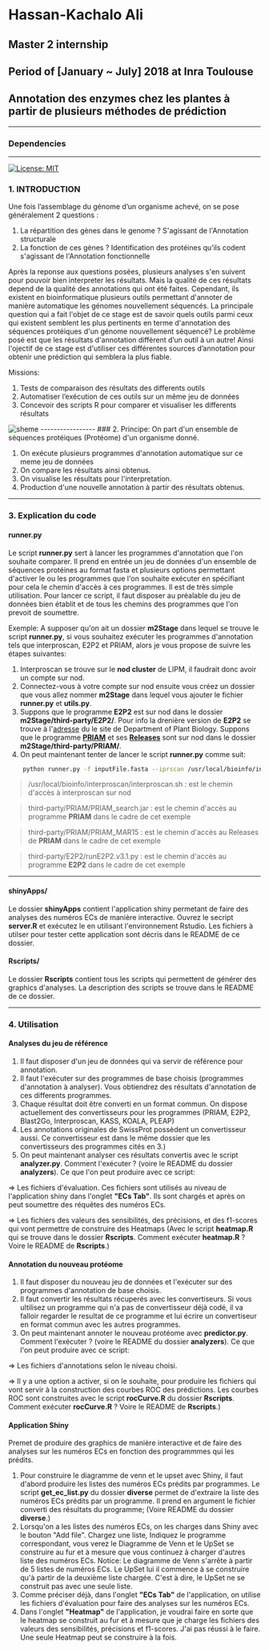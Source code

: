 # Hassan-Kachalo Ali

Master 2 internship
--------------------

Period of [January ~ July] 2018 at Inra Toulouse
------------------------------------------------

## Annotation des enzymes chez les plantes à partir de plusieurs méthodes de prédiction

-------------------
### Dependencies
-------------------
[![License: MIT](https://img.shields.io/badge/License-MIT-yellow.svg)](https://opensource.org/licenses/MIT)

### 1. INTRODUCTION

Une fois l’assemblage du génome d’un organisme achevé, on se pose généralement 2 questions :
1. La répartition des gènes dans le genome ? S'agissant de l'Annotation structurale
2. La fonction de ces gènes ? Identification des protéines qu’ils codent s'agissant de l'Annotation fonctionnelle

Après la reponse aux questions posées, plusieurs analyses s'en suivent pour pouvoir bien interpreter les résultats. Mais la qualité de ces résultats depend de la qualité des annotations qui ont été faites. Cependant, ils existent en bioinformatique plusieurs outils permettant d'annoter de manière automatique les génomes nouvellement séquencés. La principale question qui a fait l'objet de ce stage est de savoir quels outils parmi ceux qui existent semblent les plus pertinents en terme d'annotation des séquences protéiques d'un génome nouvellement séquencé? Le problème posé est que les résultats d'annotation diffèrent d’un outil à un autre! Ainsi l'ojectif de ce stage est d'utiliser ces différentes sources d’annotation pour obtenir une prédiction qui semblera la plus fiable.

Missions:
1. Tests de comparaison des résultats des differents outils
2. Automatiser l’exécution de ces outils sur un même jeu de données
3. Concevoir des scripts R pour comparer et visualiser les differents résultats

<img src = "images/PLEAP_flowchart.png" alt = "sheme">
-----------------
### 2. Principe:
On part d'un ensemble de séquences protéiques (Protéome) d'un organisme donné.

1. On exécute plusieurs programmes d'annotation automatique sur ce meme jeu de données
2. On compare les résultats ainsi obtenus.
3. On visualise les résultats pour l'interpretation.
4. Production d'une nouvelle annotation à partir des résultats obtenus.

----------------
### 3. Explication du code
#### runner.py
Le script __runner.py__ sert à lancer les programmes d'annotation que l'on souhaite comparer. Il prend en entrée un jeu de données d'un ensemble de séquences protéines au format fasta et plusieurs options permettant d'activer le ou les programmes que l'on souhaite exécuter en spécifiant pour cela le chemin d'accès à ces programmes. Il est de très simple utilisation. Pour lancer ce script, il faut disposer au préalable du jeu de données bien établit et de tous les chemins des programmes que l'on prevoit de soumettre.

Exemple: A supposer qu'on ait un dossier __m2Stage__ dans lequel se trouve le script __runner.py__, si vous souhaitez exécuter les programmes d'annotation tels que interproscan, E2P2 et PRIAM, alors je vous propose de suivre les étapes suivantes:
1. Interproscan se trouve sur le __nod cluster__ de LIPM, il faudrait donc avoir un compte sur nod. 
2. Connectez-vous à votre compte sur nod ensuite vous créez un dossier que vous allez nommer __m2Stage__ dans lequel vous ajouter le fichier __runner.py__ et __utils.py__.
3. 
	Suppons que le programme __E2P2__ est sur nod dans le dossier __m2Stage/third-party/E2P2/__. Pour info la drenière version de __E2P2__ se trouve à l'[adresse](https://dpb.carnegiescience.edu/labs/rhee-lab/software) du le site de Department of Plant Biology.
	Suppons que le programme [__PRIAM__](http://priam.prabi.fr/utilities/PRIAM_search.jar) et ses [__Releases__](http://priam.prabi.fr/REL_MAR15/Distribution.zip) sont sur nod dans le dossier __m2Stage/third-party/PRIAM/__. 
4. On peut maintenant tenter de lancer le script __runner.py__ comme suit:

```bash
	python runner.py -f inputFile.fasta --iprscan /usr/local/bioinfo/interproscan/interproscan.sh --priam third-party/PRIAM/PRIAM_search.jar,third-party/PRIAM/PRIAM_MAR15 --e2p2 third-party/E2P2/runE2P2.v3.1.py
```
>/usr/local/bioinfo/interproscan/interproscan.sh : est le chemin d'accès à interproscan sur nod

>third-party/PRIAM/PRIAM_search.jar : est le chemin d'accès au programme __PRIAM__ dans le cadre de cet exemple

>third-party/PRIAM/PRIAM_MAR15 : est le chemin d'accès au Releases de __PRIAM__ dans le cadre de cet exemple

>third-party/E2P2/runE2P2.v3.1.py : est le chemin d'accès au programme __E2P2__ dans le cadre de cet exemple 


--------------------
#### shinyApps/
Le dossier __shinyApps__ contient l'application shiny permetant de faire des analyses des numéros ECs de manière interactive. Ouvrez le secript __server.R__ et exécutez le en utilisant l'environnement Rstudio. Les fichiers à utilser pour tester cette application sont décris dans le README de ce dossier.


#### Rscripts/
Le dossier __Rscripts__ contient tous les scripts qui permettent de générer des graphics d'analyses. La description des scripts se trouve dans le README de ce dossier.


--------------------
### 4. Utilisation
#### Analyses du jeu de référence
1. Il faut disposer d'un jeu de données qui va servir de référence pour annotation.
2. Il faut l'exécuter sur des programmes de base choisis (programmes d'annotation à analyser). Vous obtiendrez des résultats d'annotation de ces differents programmes.
3. Chaque résultat doit être converti en un format commun. On dispose actuellement des convertisseurs pour les programmes (PRIAM, E2P2, Blast2Go, Interproscan, KASS, KOALA, PLEAP)
4. Les annotations originales de SwissProt possèdent un convertisseur aussi. Ce convertisseur est dans le même dossier que les convertisseurs des programmes cités en 3.)
5. On peut maintenant analyser ces résultats convertis avec le script __analyzer.py__. Comment l'exécuter ? (voire le README du dossier __analyzers__). Ce que l'on peut produire avec ce script: 

=> Les fichiers d'évaluation. Ces fichiers sont utilisés au niveau de l'application shiny dans l'onglet __"ECs Tab"__. Ils sont chargés et après on peut soumettre des réquêtes des numéros ECs.

=> Les fichiers des valeurs des sensibilités, des précisions, et des f1-scores qui vont permettre de construire des Heatmaps (Avec le script __heatmap.R__ qui se trouve dans le dossier __Rscripts__. Comment exécuter __heatmap.R__ ? Voire le README de __Rscripts__.)

#### Annotation du nouveau protéome
1. Il faut disposer du nouveau jeu de données et l'exécuter sur des programmes d'annotation de base choisis.
2. Il faut convertir les résultats récuperés avec les convertiseurs. Si vous ultilisez un programme qui n'a pas de convertisseur déjà codé, il va falloir regarder le resultat de ce programme et lui écrire un convertiseur en format commun avec les autres programmes.
3. On peut maintenant annoter le nouveau protéome avec __predictor.py__. Comment l'exécuter ? (voire le README du dossier __analyzers__). Ce que l'on peut produire avec ce script:

=> Les fichiers d'annotations selon le niveau choisi. 

=> Il y a une option a activer, si on le souhaite, pour produire les fichiers qui vont servir à la construction des courbes ROC des prédictions. Les courbes ROC sont construites avec le script __rocCurve.R__ du dossier __Rscripts__. Comment exécuter __rocCurve.R__ ? Voire le README de __Rscripts__.)

#### Application Shiny
Premet de produire des graphics de manière interactive et de faire des analyses  sur les numéros ECs en fonction des programmmes qui les prédits.
1. Pour construire le diagramme de venn et le upset avec Shiny, il faut d'abord produire les listes des numéros ECs prédits par programmes. Le script __get_ec_list.py__ du dossier __diverse__ permet de d'extraire la liste des numéros ECs prédits par un programme. Il prend en argument le fichier converti des résultats du programme; (Voire README du dossier __diverse__.)
2. Lorsqu'on a les listes des numéros ECs, on les charges dans Shiny avec le bouton "Add file". Chargez une liste, Indiquez le programme correspondant, vous verez le Diagramme de Venn et le UpSet se construire au fur et à mesure que vous continuez à charger d'autres liste des numéros ECs. Notice: Le diagramme de Venn s'arrête à partir de 5 listes de numéros ECs. Le UpSet lui il commence à se construire qu'à partir de la deuxième liste chargée. C'est à dire, le UpSet ne se construit pas avec une seule liste.
3. Comme préciser déjà, dans l'onglet  __"ECs Tab"__ de l'application, on utilise les fichiers d'évaluation pour faire des analyses sur les numéros ECs.
4. Dans l'onglet __"Heatmap"__ de l'application, je voudrai faire en sorte que le heatmap se construit au fur et à mesure que je charge les fichiers des valeurs des sensibilités, précisions et f1-scores. J'ai pas réussi à le faire. Une seule Heatmap peut se construire à la fois. 

